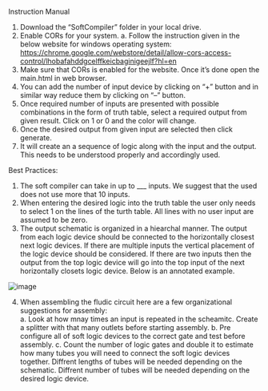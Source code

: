 Instruction Manual
1.	Download the “SoftCompiler” folder in your local drive.
2.	Enable CORs for your system. 
a.	Follow the instruction given in the below website for windows operating system: https://chrome.google.com/webstore/detail/allow-cors-access-control/lhobafahddgcelffkeicbaginigeejlf?hl=en
3.	Make sure that CORs is enabled for the website. Once it’s done open the main.html in web browser. 
4.	You can add the number of input device by clicking on “+” button and in similar way reduce them by clicking on “–” button.
5.	Once required number of inputs are presented with possible combinations in the form of truth table, select a required output from given result. Click on 1 or 0 and the color will change. 
6.	Once the desired output from given input are selected then click generate. 
7.	It will create an a sequence of logic along with the input and the output. This needs to be understood properly and accordingly used.

Best Practices:

1. The soft compiler can take in up to ___ inputs. We suggest that the used does not use more that 10 inputs.  
2. When entering the desired logic into the truth table the user only needs to select 1 on the lines of the turth table. All lines with no user input are assumed to be zero. 
3. The output schematic is organized in a hiearchal manner. The output from each logic device should be connected to the horizontally closest next logic devices. If there are multiple inputs the vertical placement of the logic device should be considered. If there are two inputs then the output from the top logic device will go into the top input of the next horizontally closets logic device. Below is an annotated example. 

![image](https://user-images.githubusercontent.com/68814774/156939979-d4bdefd8-f009-4d04-ab2b-e255c64246d3.png)

4. When assembling the fludic circuit here are a few organizational suggestions for assembly:  
	a. Look at how mnay times an input is repeated in the scheamitc. Create a splitter with that many outlets before starting assembly. 
	b. Pre configure all of soft logic devices to the correct gate and test before assembly. 
	c. Count the number of logic gates and double it to estimate how many tubes you will need to connect the soft logic devices together. Diffrent lengths of tubes will be needed depending on the schematic. Diffrent number of tubes will be needed depending on the desired logic device. 
